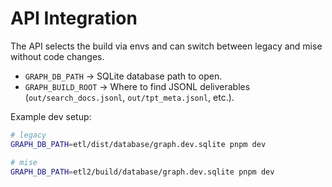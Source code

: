 # API Integration

The API selects the build via envs and can switch between legacy and mise without code changes.

- `GRAPH_DB_PATH` → SQLite database path to open.
- `GRAPH_BUILD_ROOT` → Where to find JSONL deliverables (`out/search_docs.jsonl`, `out/tpt_meta.jsonl`, etc.).

Example dev setup:

```bash
# legacy
GRAPH_DB_PATH=etl/dist/database/graph.dev.sqlite pnpm dev

# mise
GRAPH_DB_PATH=etl2/build/database/graph.dev.sqlite pnpm dev
```

